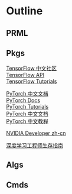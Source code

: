 <!-- # helloworld -->

<!-- ## 你好，Read the Docs -->



# Outline

## PRML

## Pkgs

[TensorFlow 中文社区](https://www.tensorflow.org/?hl=zh-cn)  
[TensorFlow API](https://www.tensorflow.org/api_docs/python/tf?hl=zh-cn)  
[TensorFlow Tutorials](https://www.tensorflow.org/tutorials?hl=zh-cn)  

[PyTorch 中文文档](https://www.pytorchtutorial.com/docs/)  
[PyTorch Docs](https://pytorch.org/docs/stable/index.html)  
[PyTorch Tutorials](https://pytorch.org/tutorials/)  
[PyTorch 中文文档](https://pytorch-cn.readthedocs.io/zh/latest/)  
[PyTorch 中文教程](https://pytorch.apachecn.org/)  

[NVIDIA Developer zh-cn](https://developer.nvidia.com/zh-cn)  

[深度学习工程师生存指南](https://dl.ypw.io/)  

## Algs

## Cmds

